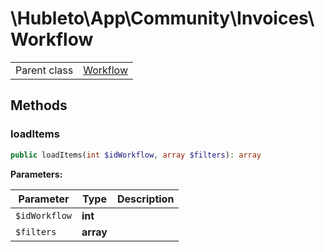 
# \Hubleto\App\Community\Invoices\Workflow
<table class='table-default dense'>
<tr><td>Parent class</td><td><a href="../Workflow/Workflow">Workflow</a></td></tr></table>


## Methods

### loadItems

```php
public loadItems(int $idWorkflow, array $filters): array
```

**Parameters:**

| Parameter     | Type      | Description |
|---------------|-----------|-------------|
| `$idWorkflow` | **int**   |             |
| `$filters`    | **array** |             |

